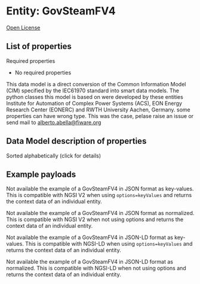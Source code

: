 Entity: GovSteamFV4  
===================  
[Open License](https://github.com/smart-data-models//dataModel.EnergyCIM/blob/master/GovSteamFV4/LICENSE.md)  

## List of properties  

Required properties  
- No required properties    
This data model is a direct conversion of the Common Information Model (CIM) specified by the IEC61970 standard into smart data models. The python classes this model is based on were developed by these entities Institute for Automation of Complex Power Systems (ACS), EON Energy Research Center (EONERC) and RWTH University Aachen, Germany. some properties can have wrong type. This was the case, pelase raise an issue or send mail to alberto.abella@fiware.org  
## Data Model description of properties  
Sorted alphabetically (click for details)  
## Example payloads    
Not available the example of a GovSteamFV4 in JSON format as key-values. This is compatible with NGSI V2 when  using `options=keyValues` and returns the context data of an individual entity.  
Not available the example of a GovSteamFV4 in JSON format as normalized. This is compatible with NGSI V2 when not using options and returns the context data of an individual entity.  
Not available the example of a GovSteamFV4 in JSON-LD format as key-values. This is compatible with NGSI-LD when  using `options=keyValues` and returns the context data of an individual entity.  
Not available the example of a GovSteamFV4 in JSON-LD format as normalized. This is compatible with NGSI-LD when not using options and returns the context data of an individual entity.  

